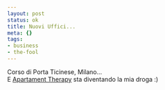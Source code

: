 ```yaml
--- 
layout: post
status: ok
title: Nuovi Uffici...
meta: {}
tags: 
- business
- the-fool
---
```

Corso di Porta Ticinese, Milano...  
E [Apartament Therapy](http://www.apartmenttherapy.com/) sta diventando la mia droga :)  
  
 
